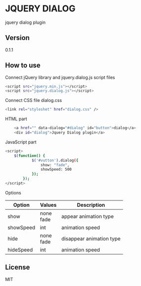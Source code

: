 JQUERY DIALOG
==========

jquery dialog plugin 

Version
----

0.1.1

How to use
--------------

Connect jQuery library and jquery.dialog.js script files

```sh
<script src="jquery.min.js"></script>
<script src="jquery.dialog.js"></script>
```

Connect CSS file dialog.css

```sh
<link rel="styleshet" href="dialog.css" />
```

HTML part
```sh
    <a href="" data-dialog="#dialog" id="button">dialog</a>
    <div id="dialog">Jquery Dialog plugin</a>
```

JavaScript part

```sh
<script>
	$(function() {
			$('#vutton').dialog({
				show: "fade",
				showSpeed: 500
			});
		});
</script>
```

Options

|  Option    | Values           | Description                     |
|------------|------------------|---------------------------------|
|  show      | none  <br/> fade | appear animation type           |
|  showSpeed | int              | animation speed                 |
|  hide      | none  <br/> fade | disappear animation type        |
|  hideSpeed | int              | animation speed                 |



License
----

MIT
